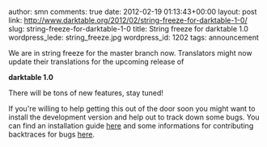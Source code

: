 author: smn
comments: true
date: 2012-02-19 01:13:43+00:00
layout: post
link: http://www.darktable.org/2012/02/string-freeze-for-darktable-1-0/
slug: string-freeze-for-darktable-1-0
title: String freeze for darktable 1.0
wordpress_lede: string_freeze.jpg
wordpress_id: 1202
tags: announcement

We are in string freeze for the master branch now. Translators might now update their translations for the upcoming release of

**darktable 1.0**

There will be tons of new features, stay tuned!

If you're willing to help getting this out of the door soon you might want to install the development version and help out to track down some bugs. You can find an installation guide [here](http://www.darktable.org/install/#git) and some informations for contributing backtraces for bugs [here](http://www.darktable.org/development/).
